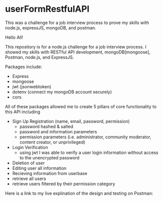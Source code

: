 # userFormRestfulAPI
This was a challenge for a job interview process to prove my skills with node.js, expressJS, mongoDB, and postman.

Hello All! 

This repository is for a node.js challenge for a job interview process. I showed my skills with RESTful API development, mongoDB[mongoose], Postman, node.js, and ExpressJS.

Packages include:

- Express
- mongoose
- jwt (jsonwebtoken)
- dotenv (connect my mongoDB account securely)
- cors

All of these packages allowed me to create 5 pillars of core functionality to this API including
- Sign Up Registration (name, email, password, permission)
  - password hashed & salted
  - password and information parameters 
  - permission parameters (i.e. administrator, community moderator, content creator, or unprivileged)
- Login Verification
  - using jwt I was able to verify a user login information without access to the unencrypted password
 - Deletion of user
 - Editing user all information
 - Recieving information from userbase
  - retrieve all users
  - retrieve users filtered by their permission category 

Here is a link to my live explination of the design and testing on Postman:
